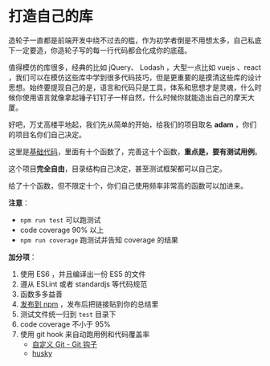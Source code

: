 # 打造自己的库

造轮子一直都是前端开发中绕不过去的槛，作为初学者倒是不用想太多，自己私底下一定要造，你造轮子写的每一行代码都会化成你的底蕴。

值得模仿的库很多，经典的比如 jQuery、 Lodash ，大型一点比如 vuejs 、react ，我们可以在模仿这些库中学到很多代码技巧，但是更重要的是摸清这些库的设计思想。始终要提现自己的是，语言和代码只是工具，体系和思想才是灵魂，什么时候你使用语言就像拿起锤子钉钉子一样自然，什么时候你就能造出自己的摩天大厦。

好吧，万丈高楼平地起，我们先从简单的开始，给我们的项目取名 **adam** ，你们的项目名你们自己决定。

这里是[基础代码](http://git.imweb.io/imweb-teacher/adam)，里面有十个函数了，完善这十个函数，**重点是，要有测试用例**。

这个项目**完全自由**，目录结构自己决定，甚至测试框架都可以自己定。

给了十个函数，但不限定十个，你们自己使用频率非常高的函数可以加进来。

**注意**：

* `npm run test` 可以跑测试
* code coverage 90% 以上
* `npm run coverage` 跑测试并告知 coverage 的结果

**加分项**：

1. 使用 ES6 ，并且编译出一份 ES5 的文件
2. 遵从 ESLint 或者 standardjs 等代码规范
3. 函数多多益善
4. [发布到 npm](https://github.com/muwenzi/Program-Blog/issues/12) ，发布后把链接贴到你的总结里
5. 测试文件统一归到 `test` 目录下
6. code coverage 不小于 95%
7. 使用 git hook 来自动跑用例和代码覆盖率
   * [自定义 Git - Git 钩子](https://git-scm.com/book/zh/v2/%E8%87%AA%E5%AE%9A%E4%B9%89-Git-Git-%E9%92%A9%E5%AD%90)
   * [husky](https://github.com/typicode/husky)